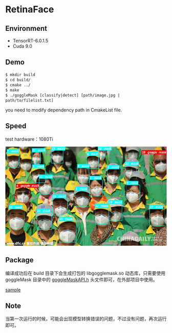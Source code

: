 # RetinaFace

## Environment
- TensorRT-6.0.1.5
- Cuda 9.0

## Demo
```
$ mkdir build
$ cd build/
$ cmake ../
$ make
$ ./goggleMask [classify|detect] [path/image.jpg | path/to/filelist.txt]
```
you need to modify dependency path in CmakeList file.

## Speed

test hardware：1080Ti

![](./result/result.jpg)

## Package

编译成功后在 build 目录下会生成打包的 libgogglemask.so 动态库，只需要使用 goggleMask 目录中的 [goggleMaskAPI.h](goggleMask/goggleMaskAPI.h) 头文件即可，在外部项目中使用。

[sample](./interface/)

## Note

当第一次运行的时候，可能会出现模型转换错误的问题，不过没有问题，再次运行即可。
